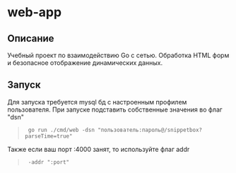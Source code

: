 # web-app

## Описание
Учебный проект по взаимодействию Go с сетью. Обработка HTML форм и безопасное отображение динамических данных.

## Запуск
Для запуска требуется mysql бд с настроенным профилем пользователя. При запуске подставить собственные значения во флаг "dsn"
>      go run ./cmd/web -dsn "пользователь:пароль@/snippetbox?parseTime=true"

Также если ваш порт :4000 занят, то используйте флаг addr
>      -addr ":port"
